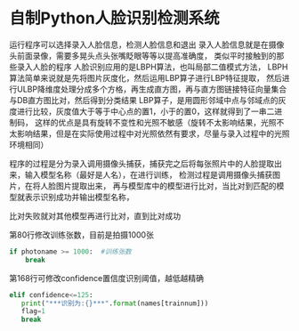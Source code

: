 # 自制Python人脸识别检测系统

运行程序可以选择录入人脸信息，检测人脸信息和退出
录入人脸信息就是在摄像头前面录像，需要多晃头点头张嘴眨眼等等以提高准确度，
类似平时接触到的那些录入人脸的程序
人脸识别应用的是LBPH算法，也叫局部二值模式方法，
LBPH算法简单来说就是先将图片灰度化，然后运用LBP算子进行LBP特征提取，
然后进行ULBP降维度处理分成多个方格，再生成直方图，再与直方图链接特征向量集合
与DB直方图比对，然后得到分类结果
LBP算子，是用圆形邻域中点与邻域点的灰度进行比较，灰度值大于等于中心点的置1，小于的置0，这样就得到了一串二进制码，
这样的优点是具有旋转不变性和光照不敏感（旋转不太影响结果，光照不太影响结果，但是在实际使用过程中对光照依然有要求，尽量与录入过程中的光照环境相同）

程序的过程是分为录入调用摄像头捕获，捕获完之后将每张照片中的人脸提取出来，输入模型名称（最好是人名），在进行训练，
检测过程是调用摄像头捕获图片，在将人脸图片提取出来，
再与模型库中的模型进行比对，当比对到匹配的模型就表示识别成功并输出模型名称，

比对失败就对其他模型再进行比对，直到比对成功



第80行修改训练张数，目前是拍摄1000张

```python
if photoname >= 1000:  #训练张数
    break
```

第168行可修改confidence置信度识别阈值，越低越精确

```python
elif confidence<=125:
   print("***识别为:{}***".format(names[trainnum]))
   flag=1
   break
```